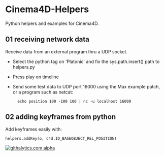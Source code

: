 Cinema4D-Helpers
================

Python helpers and examples for Cinema4D.

01 receiving network data
-------------------------

Receive data from an external program thru a UDP socket.

- Select the python tag on 'Platonic' and fix the sys.path.insert() path to helpers.py

- Press play on timeline

- Send some test data to UDP port 16000 using the Max example patch, or a program such as netcat:

        echo position 100 -100 100 | nc -u localhost 16000


02 adding keyframes from python
-------------------------------

Add keyframes easily with:

    helpers.addKey(o, c4d.ID_BASEOBJECT_REL_POSITION)


[![githalytics.com alpha](https://cruel-carlota.pagodabox.com/fb131a1b0b63771e180734b6d263eb97 "githalytics.com")](http://githalytics.com/jusu/Cinema4D-Helpers)

